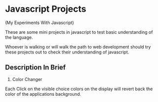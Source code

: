 # Javascript Projects
\(My Experiments With Javascript\)

These are some mini projects in javascript to test basic understanding of the language.

Whoever is walking or will walk the path to web development should try these projects out to check their understanding of javascript.

## Description In Brief

1. Color Changer

Each Click on the visible choice colors on the display will revert back the color of the applications background.